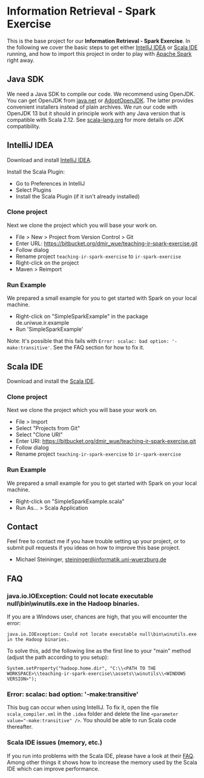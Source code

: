 # Information Retrieval - Spark Exercise

This is the base project for our **Information Retrieval - Spark Exercise**. 
In the following we cover the basic steps to get either [IntelliJ IDEA](https://www.jetbrains.com/idea/) or [Scala IDE](http://scala-ide.org/) running, and how to import this project in order to play with [Apache Spark](https://spark.apache.org/) right away. 

## Java SDK
We need a Java SDK to compile our code.
We recommend using OpenJDK.
You can get OpenJDK from [java.net](https://openjdk.java.net) or [AdoptOpenJDK](https://adoptopenjdk.net).
The latter provides convenient installers instead of plain archives.
We run our code with OpenJDK 13 but it should in principle work with any Java version that is compatible with Scala 2.12.
See [scala-lang.org](https://docs.scala-lang.org/overviews/jdk-compatibility/overview.html) for more details on JDK compatibility.

## IntelliJ IDEA
Download and install [IntelliJ IDEA](https://www.jetbrains.com/idea/download/).

Install the Scala Plugin:

* Go to Preferences in IntelliJ
* Select Plugins
* Install the Scala Plugin (if it isn't already installed)

### Clone project
Next we clone the project which you will base your work on.

* File > New > Project from Version Control > Git
* Enter URL: https://bitbucket.org/dmir_wue/teaching-ir-spark-exercise.git
* Follow dialog
* Rename project `teaching-ir-spark-exercise` to `ir-spark-exercise`
* Right-click on the project
* Maven > Reimport

### Run Example
We prepared a small example for you to get started with Spark on your local machine.

* Right-click on "SimpleSparkExample" in the package de.uniwue.ir.example
* Run 'SimpleSparkExample'

Note: It's possible that this fails with `Error: scalac: bad option: '-make:transitive'`. See the FAQ section for how to fix it.

## Scala IDE
Download and install the [Scala IDE](http://scala-ide.org/).

### Clone project
Next we clone the project which you will base your work on.

* File > Import
* Select "Projects from Git"
* Select "Clone URI"
* Enter URI: https://bitbucket.org/dmir_wue/teaching-ir-spark-exercise.git
* Follow dialog
* Rename project `teaching-ir-spark-exercise` to `ir-spark-exercise`

### Run Example
We prepared a small example for you to get started with Spark on your local machine.

* Right-click on "SimpleSparkExample.scala"
* Run As... > Scala Application

## Contact
Feel free to contact me if you have trouble setting up your project, or to submit pull requests if you ideas on how to improve this base project.

* Michael Steininger, [steininger@informatik.uni-wuerzburg.de](mailto:steininger@informatik.uni-wuerzburg.de)

## FAQ

### java.io.IOException: Could not locate executable null\bin\winutils.exe in the Hadoop binaries.
If you are a Windows user, chances are high, that you will encounter the error:

    java.io.IOException: Could not locate executable null\bin\winutils.exe in the Hadoop binaries.

To solve this, add the following line as the first line to your "main" method (adjust the path according to you setup):

    System.setProperty("hadoop.home.dir", "C:\\<PATH TO THE WORKSPACE>\\teaching-ir-spark-exercise\\assets\\winutils\\<WINDOWS VERSION>");

### Error: scalac: bad option: '-make:transitive'
This bug can occur when using IntelliJ.
To fix it, open the file `scala_compiler.xml` in the `.idea` folder and delete the line `<parameter value="-make:transitive" />`.
You should be able to run Scala code thereafter.

### Scala IDE issues (memory, etc.)
If you run into problems with the Scala IDE, please have a look at their [FAQ](http://scala-ide.org/docs/current-user-doc/faq/index.html).
Among other things it shows how to increase the memory used by the Scala IDE which can improve performance.
